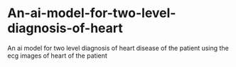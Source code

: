 # An-ai-model-for-two-level-diagnosis-of-heart
An ai model for two level diagnosis of heart disease of the patient using the ecg images of heart of the patient
